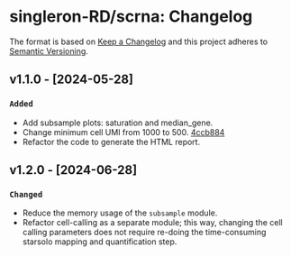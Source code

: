 # singleron-RD/scrna: Changelog

The format is based on [Keep a Changelog](https://keepachangelog.com/en/1.0.0/)
and this project adheres to [Semantic Versioning](https://semver.org/spec/v2.0.0.html).

## v1.1.0 - [2024-05-28]

### `Added`
- Add subsample plots: saturation and median_gene.
- Change minimum cell UMI from 1000 to 500. [4ccb884](https://github.com/singleron-RD/scrna/commit/4ccb8843e5263dfdcf4be6051480ac065ff84a9c)
- Refactor the code to generate the HTML report.


## v1.2.0 - [2024-06-28]

### `Changed`
- Reduce the memory usage of the `subsample` module.
- Refactor cell-calling as a separate module; this way, changing the cell calling parameters does not require re-doing the time-consuming starsolo mapping and quantification step.
